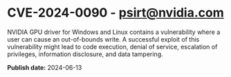 # CVE-2024-0090 - psirt@nvidia.com

NVIDIA GPU driver for Windows and Linux contains a vulnerability where a user can cause an out-of-bounds write. A successful exploit of this vulnerability might lead to code execution, denial of service, escalation of privileges, information disclosure, and data tampering.

**Publish date:** 2024-06-13
